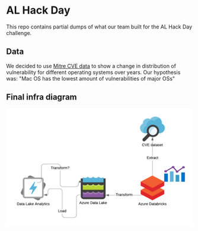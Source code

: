 # AL Hack Day
This repo contains partial dumps of what our team built for the AL Hack Day challenge.

## Data
We decided to use [Mitre CVE data](https://cve.mitre.org/) to show a change in distribution of vulnerability for different operating systems over years. Our hypothesis was: "Mac OS has the lowest amount of vulnerabilities of major OSs"

## Final infra diagram
![hack-day-infra](/images/infra.png)
